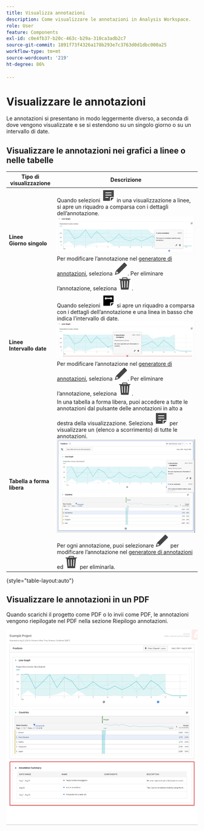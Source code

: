 ```yaml
---
title: Visualizza annotazioni
description: Come visualizzare le annotazioni in Analysis Workspace.
role: User
feature: Components
exl-id: c0e4fb37-b20c-463c-b29a-310ca3adb2c7
source-git-commit: 1891f73f4326a178b293e7c3763d0d1dbc000a25
workflow-type: tm+mt
source-wordcount: '219'
ht-degree: 86%

---
```


# Visualizzare le annotazioni

Le annotazioni si presentano in modo leggermente diverso, a seconda di dove vengono visualizzate e se si estendono su un singolo giorno o su un intervallo di date.

## Visualizzare le annotazioni nei grafici a linee o nelle tabelle

| Tipo di<br/>visualizzazione | Descrizione |
| --- | --- |
| **Linee &#x200B;**<br/>**Giorno singolo** | Quando selezioni ![Annota](/help/assets/icons/Annotate.svg) in una visualizzazione a linee, si apre un riquadro a comparsa con i dettagli dell’annotazione.<br/>![Annotazione per un giorno singolo](assets/annotation-single-day.png)<br/>Per modificare l’annotazione nel [generatore di annotazioni](create-annotations.md#annotation-builder), seleziona ![Modifica](/help/assets/icons/Edit.svg). Per eliminare l’annotazione, seleziona ![Elimina](/help/assets/icons/Delete.svg). |
| **Linee &#x200B;**<br/>**Intervallo date** | Quando selezioni ![AnnotateRange](/help/assets/icons/AnnotateRange.svg) si apre un riquadro a comparsa con i dettagli dell’annotazione e una linea in basso che indica l’intervallo di date.<br/>![Intervallo annotazione](assets/annotation-range.png)Per modificare l’annotazione nel [generatore di annotazioni](create-annotations.md#annotation-builder), seleziona ![Modifica](/help/assets/icons/Edit.svg). Per eliminare l’annotazione, seleziona ![Elimina](/help/assets/icons/Delete.svg). |
| **Tabella a forma libera** | In una tabella a forma libera, puoi accedere a tutte le annotazioni dal pulsante delle annotazioni in alto a destra della visualizzazione. Seleziona ![Annota](/help/assets/icons/Annotate.svg) per visualizzare un (elenco a scorrimento) di tutte le annotazioni.<br/>![Tabella annotazioni](assets/annotations-table.png)<br/>Per ogni annotazione, puoi selezionare ![Modifica](/help/assets/icons/Edit.svg) per modificare l’annotazione nel [generatore di annotazioni](create-annotations.md#annotation-builder) ed ![Elimina](/help/assets/icons/Delete.svg) per eliminarla. |

{style="table-layout:auto"}

## Visualizzare le annotazioni in un PDF

Quando scarichi il progetto come PDF o lo invii come PDF, le annotazioni vengono riepilogate nel PDF nella sezione Riepilogo annotazioni.

![Visualizzazione evidenziata di un file .pdf con spiegazioni delle annotazioni.](assets/annotations-pdf.png)
